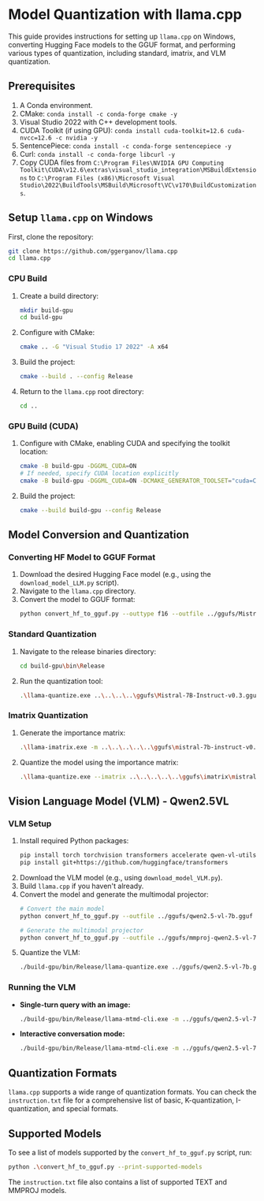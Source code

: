 # Model Quantization with llama.cpp

This guide provides instructions for setting up `llama.cpp` on Windows, converting Hugging Face models to the GGUF format, and performing various types of quantization, including standard, imatrix, and VLM quantization.

## Prerequisites

1.  A Conda environment.
2.  CMake: `conda install -c conda-forge cmake -y`
3.  Visual Studio 2022 with C++ development tools.
4.  CUDA Toolkit (if using GPU): `conda install cuda-toolkit=12.6 cuda-nvcc=12.6 -c nvidia -y`
5.  SentencePiece: `conda install -c conda-forge sentencepiece -y`
6.  Curl: `conda install -c conda-forge libcurl -y`
7.  Copy CUDA files from `C:\Program Files\NVIDIA GPU Computing Toolkit\CUDA\v12.6\extras\visual_studio_integration\MSBuildExtensions` to `C:\Program Files (x86)\Microsoft Visual Studio\2022\BuildTools\MSBuild\Microsoft\VC\v170\BuildCustomizations`.

## Setup `llama.cpp` on Windows

First, clone the repository:
```bash
git clone https://github.com/ggerganov/llama.cpp
cd llama.cpp
```

### CPU Build

1.  Create a build directory:
    ```bash
    mkdir build-gpu
    cd build-gpu
    ```
2.  Configure with CMake:
    ```bash
    cmake .. -G "Visual Studio 17 2022" -A x64
    ```
3.  Build the project:
    ```bash
    cmake --build . --config Release
    ```
4.  Return to the `llama.cpp` root directory:
    ```bash
    cd ..
    ```

### GPU Build (CUDA)

1.  Configure with CMake, enabling CUDA and specifying the toolkit location:
    ```bash
    cmake -B build-gpu -DGGML_CUDA=ON
    # If needed, specify CUDA location explicitly
    cmake -B build-gpu -DGGML_CUDA=ON -DCMAKE_GENERATOR_TOOLSET="cuda=C:\Program Files\NVIDIA GPU Computing Toolkit\CUDA\v12.6"
    ```
2.  Build the project:
    ```bash
    cmake --build build-gpu --config Release
    ```

## Model Conversion and Quantization

### Converting HF Model to GGUF Format

1.  Download the desired Hugging Face model (e.g., using the `download_model_LLM.py` script).
2.  Navigate to the `llama.cpp` directory.
3.  Convert the model to GGUF format:
    ```bash
    python convert_hf_to_gguf.py --outtype f16 --outfile ../ggufs/Mistral-7B-Instruct-v0.3.gguf ../models/Mistral-7B-Instruct-v0.3
    ```

### Standard Quantization

1.  Navigate to the release binaries directory:
    ```bash
    cd build-gpu\bin\Release
    ```
2.  Run the quantization tool:
    ```bash
    .\llama-quantize.exe ..\..\..\..\ggufs\Mistral-7B-Instruct-v0.3.gguf ..\..\..\..\ggufs\Mistral-7B-Instruct-v0.3.Q4_K.gguf Q4_K
    ```

### Imatrix Quantization

1.  Generate the importance matrix:
    ```bash
    .\llama-imatrix.exe -m ..\..\..\..\..\ggufs\mistral-7b-instruct-v0.3.gguf -f ..\..\..\..\..\wiki.train.raw -o ..\..\..\..\..\ggufs\imatrix\mistral-7b-instruct-v0.3.imatrix.gguf --chunks 2000 --ctx-size 512 -ngl 80
    ```
2.  Quantize the model using the importance matrix:
    ```bash
    .\llama-quantize.exe --imatrix ..\..\..\..\..\ggufs\imatrix\mistral-7b-instruct-v0.3.imatrix.gguf ..\..\..\..\..\ggufs\mistral-7b-instruct-v0.3.gguf ..\..\..\..\..\ggufs\imatrix\mistral-7b-instruct-v0.3-Q4_K_M.gguf Q4_K_M
    ```

## Vision Language Model (VLM) - Qwen2.5VL

### VLM Setup

1.  Install required Python packages:
    ```bash
    pip install torch torchvision transformers accelerate qwen-vl-utils
    pip install git+https://github.com/huggingface/transformers
    ```
2.  Download the VLM model (e.g., using `download_model_VLM.py`).
3.  Build `llama.cpp` if you haven't already.
4.  Convert the model and generate the multimodal projector:
    ```bash
    # Convert the main model
    python convert_hf_to_gguf.py --outfile ../ggufs/qwen2.5-vl-7b.gguf --outtype f16 ../models/Qwen2.5-VL-7B-Instruct

    # Generate the multimodal projector
    python convert_hf_to_gguf.py --outfile ../ggufs/mmproj-qwen2.5-vl-7b.gguf --outtype f16 --mmproj ../models/Qwen2.5-VL-7B-Instruct
    ```
5.  Quantize the VLM:
    ```bash
    ./build-gpu/bin/Release/llama-quantize.exe ../ggufs/qwen2.5-vl-7b.gguf ../ggufs/qwen2.5-vl-7b-q4_k.gguf q4_k
    ```

### Running the VLM

-   **Single-turn query with an image:**
    ```bash
    ./build-gpu/bin/Release/llama-mtmd-cli.exe -m ../ggufs/qwen2.5-vl-7b-q4_k.gguf --mmproj ../ggufs/mmproj-qwen2.5-vl-7b.gguf --image path/to/your/image.jpg -p "What can you see in this image?"
    ```
-   **Interactive conversation mode:**
    ```bash
    ./build-gpu/bin/Release/llama-mtmd-cli.exe -m ../ggufs/qwen2.5-vl-7b-q4_k.gguf --mmproj ../ggufs/mmproj-qwen2.5-vl-7b.gguf -c 4096 --temp 0.7
    ```

## Quantization Formats

`llama.cpp` supports a wide range of quantization formats. You can check the `instruction.txt` file for a comprehensive list of basic, K-quantization, I-quantization, and special formats.

## Supported Models

To see a list of models supported by the `convert_hf_to_gguf.py` script, run:
```bash
python .\convert_hf_to_gguf.py --print-supported-models
```
The `instruction.txt` file also contains a list of supported TEXT and MMPROJ models.
